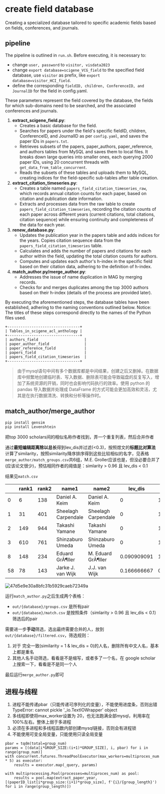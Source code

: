 
# create field database

Creating a specialized database tailored to specific academic fields based on fields, conferences, and journals. 

## pipeline

The pipeline is outlined in `run.sh`. Before executing, it is necessary to:
- change `user, password` to `visitor, visdata2023`
- change `export database=scigene_VCG_field` to the specified field database, use `visitor` as prefix, like `export database=visitor_HCI_field`.
- define the corresponding `fieldID, children, ConferenceID, and JournalID` for the field in config.yaml. 

These parameters represent the field covered by the database, the fields for which sub-domains need to be searched, and the associated conferences and journals.

1. **extract_scigene_field.py**:
    - Creates a basic database for the field.
    - Searches for papers under the field's specific fieldID, children, ConferenceID, and JournalID as per `config.yaml`, and saves the paper IDs in `papers.txt`.
    - Retrieves subsets of the papers, paper_authors, paper_reference, and authors tables from MySQL and saves them to local files. It breaks down large queries into smaller ones, each querying 2000 paper IDs, using 20 concurrent threads with `get_data_from_table_concurrent`.
    - Reads the subsets of these tables and uploads them to MySQL, creating indices for the field-specific sub-tables after table creation.
2. **extract_citation_timeseries.py**:
    - Creates a table named `papers_field_citation_timeseries_raw`, which records annual citation counts for each paper, based on citation and publication date information.
    - Extracts and processes data from the raw table to create `papers_field_citation_timeseries`, recording the citation counts of each paper across different years (current citations, total citations, citation sequence) while ensuring continuity and completeness of the data for each year.
3. **renew_database.py**:
    - Updates the publication year in the papers table and adds indices for the years. Copies citation sequence data from the `papers_field_citation_timeseries` table.
    - Calculates and adds the number of papers and citations for each author within the field, updating the total citation counts for authors.
    - Computes and updates each author's h-index in the specific field based on their citation data, adhering to the definition of h-index.
4. **match_author.py/merge_author.py**:
    - Addresses the issue of name duplication in MAG by merging records.
    - Checks for and merges duplicates among the top 3000 authors based on their h-index (details of the process are provided later).

By executing the aforementioned steps, the database tables have been established, adhering to the naming conventions outlined below. Notice: The titles of these steps correspond directly to the names of the Python files used.

```
+---------------------------------+
| Tables_in_scigene_acl_anthology |
+---------------------------------+
| authors_field                     |
| paper_author_field                |
| paper_reference_field             |
| papers_field                      |
| papers_field_citation_timeseries  |
+---------------------------------+
```


> 由于mysql语句中间有多个数据库都是中间结果，创建之后又删掉。在数据库中频繁地创建临时表、写入数据、删除表可能会导致磁盘的反复写入，增加了系统资源的开销，同时也会影响代码执行的效率。使用 python 的 pandas 导入数据并处理成 DataFrame 的方式可能会更加高效和灵活，尤其是在执行数据清洗、转换和分析等操作时。

## match_author/merge_author

```sh
pip install gensim
pip install Levenshtein
```

把top 3000 scholars间的相似名称作者找到，弄一个重复列表，然后合并作者

通过**最短编辑距离除以总长**得到lev_dis并过滤(<0.3)，按照煜文的**标题比对算法**计算了similarity，按照similarity降序排序得到这些比较相似的名字，见表格`merge_author/match_groups.csv`共6组，M.E. Groller应该也是，但没必要合并了(应该论文很少)，预估相同作者的阈值是：simlarity > 0.96 且 lev_dis < 0.1

结果见`match.csv`

|| rank1 | rank2 | name1 | name2               | lev_dis             | similarity  |
| ----- | ----- | ----- | ------------------- | ------------------- | ----------- | ----------- |
| 0     | 6     | 138   | Daniel A. Keim      | Daniel A. Keim      | 0           | 1           |
| 1     | 31    | 401   | Sheelagh Carpendale | Sheelagh Carpendale | 0           | 1           |
| 2     | 149   | 944   | Takashi Yamane      | Takashi Yamane      | 0           | 1           |
| 3     | 610   | 761   | Shinzaburo Umeda    | Shinzaburo Umeda    | 0           | 1           |
| 8     | 148   | 234   | Eduard GrÃ¶ller     | M. Eduard GrÃ¶ller  | 0.090909091 | 1           |
| 58    | 78    | 143   | Jarke J. van Wijk   | J.J. van Wijk       | 0.166666667 | 0.909090909 |

![47d5e9e30a8bfc31b5929caeb72349a](https://github.com/sunieee/ARC/assets/42105752/218f75fd-2220-4e52-b7a3-3e184666e750)

运行`match_author.py`之后生成两个表格：
- `out/{database}/groups.csv` 是所有pair
- `out/{database}/match.csv` 是按照条件（simlarity > 0.96 且 lev_dis < 0.1）筛选后的pair

需要进一步**手动**筛选，选出最终需要合并的人，放到`out/{database}/filtered.csv`，筛选规则：
1. 对于 完全一致(similarity = 1 & lev_dis = 0)的人名，删除所有中文人名，基本上都是重名
2. 其他人名手动筛选，看看是不是缩写，或者多了一个名，在 google scholar 上搜索一下，看看是不是同一个人

最后运行`merge_author.py`即可


## 进程与线程

1. 进程不能传递pbar（只能传递可序列化的变量），不能使用进度条，否则出错TypeError: cannot pickle '_io.TextIOWrapper' object
2. 多线程即使将max_worker设置为 20，也无法跑满全部mysql，利用率在100%左右。整体上弱于多进程
3. 必须在多进程和多线程函数内部创建mysql链接，否则会有进程锁
4. 不能使用可变全局变量，只能使用只读全局变量

```
pbar = tqdm(total=group_num)
params = [(data[i*GROUP_SIZE:(i+1)*GROUP_SIZE], i, pbar) for i in range(group_num)]
with concurrent.futures.ThreadPoolExecutor(max_workers=multiproces_num * 5) as executor:
    results = executor.map(_query, params)

with multiprocessing.Pool(processes=multiproces_num) as pool:
    results = pool.map(extract_paper_year, [(paperID_list[i*group_size:(i+1)*group_size], f'{i}/{group_length}') for i in range(group_length)])
```


